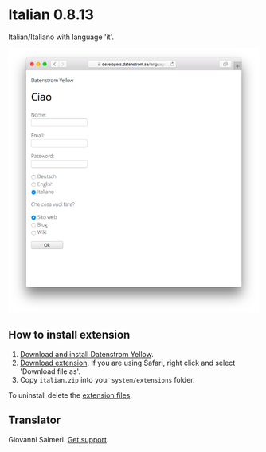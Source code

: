 Italian 0.8.13
==============
Italian/Italiano with language 'it'.

<p align="center"><img src="italian-screenshot.png?raw=true" alt="Screenshot"></p>

## How to install extension

1. [Download and install Datenstrom Yellow](https://github.com/datenstrom/yellow/).
2. [Download extension](https://github.com/datenstrom/yellow-extensions/raw/master/zip/italian.zip). If you are using Safari, right click and select 'Download file as'.
3. Copy `italian.zip` into your `system/extensions` folder.

To uninstall delete the [extension files](extension.ini).

## Translator

Giovanni Salmeri. [Get support](https://extensions.datenstrom.se/help/).
